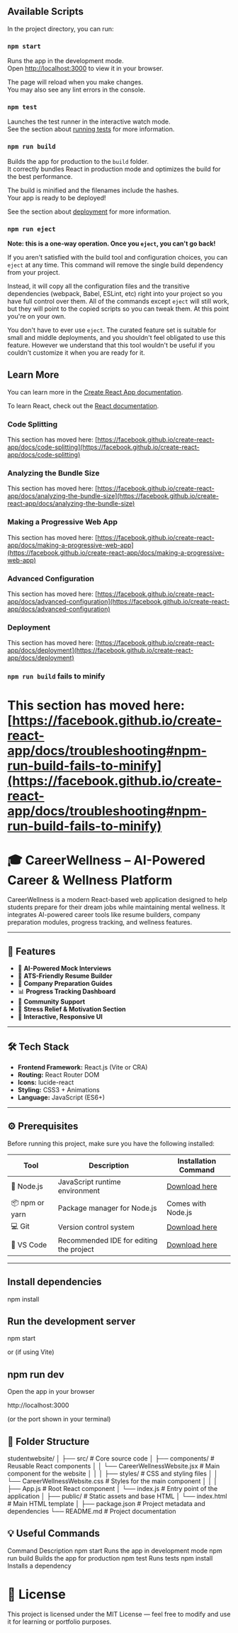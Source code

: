 
## Available Scripts

In the project directory, you can run:

### `npm start`

Runs the app in the development mode.\
Open [http://localhost:3000](http://localhost:3000) to view it in your browser.

The page will reload when you make changes.\
You may also see any lint errors in the console.

### `npm test`

Launches the test runner in the interactive watch mode.\
See the section about [running tests](https://facebook.github.io/create-react-app/docs/running-tests) for more information.

### `npm run build`

Builds the app for production to the `build` folder.\
It correctly bundles React in production mode and optimizes the build for the best performance.

The build is minified and the filenames include the hashes.\
Your app is ready to be deployed!

See the section about [deployment](https://facebook.github.io/create-react-app/docs/deployment) for more information.

### `npm run eject`

**Note: this is a one-way operation. Once you `eject`, you can't go back!**

If you aren't satisfied with the build tool and configuration choices, you can `eject` at any time. This command will remove the single build dependency from your project.

Instead, it will copy all the configuration files and the transitive dependencies (webpack, Babel, ESLint, etc) right into your project so you have full control over them. All of the commands except `eject` will still work, but they will point to the copied scripts so you can tweak them. At this point you're on your own.

You don't have to ever use `eject`. The curated feature set is suitable for small and middle deployments, and you shouldn't feel obligated to use this feature. However we understand that this tool wouldn't be useful if you couldn't customize it when you are ready for it.

## Learn More

You can learn more in the [Create React App documentation](https://facebook.github.io/create-react-app/docs/getting-started).

To learn React, check out the [React documentation](https://reactjs.org/).

### Code Splitting

This section has moved here: [https://facebook.github.io/create-react-app/docs/code-splitting](https://facebook.github.io/create-react-app/docs/code-splitting)

### Analyzing the Bundle Size

This section has moved here: [https://facebook.github.io/create-react-app/docs/analyzing-the-bundle-size](https://facebook.github.io/create-react-app/docs/analyzing-the-bundle-size)

### Making a Progressive Web App

This section has moved here: [https://facebook.github.io/create-react-app/docs/making-a-progressive-web-app](https://facebook.github.io/create-react-app/docs/making-a-progressive-web-app)

### Advanced Configuration

This section has moved here: [https://facebook.github.io/create-react-app/docs/advanced-configuration](https://facebook.github.io/create-react-app/docs/advanced-configuration)

### Deployment

This section has moved here: [https://facebook.github.io/create-react-app/docs/deployment](https://facebook.github.io/create-react-app/docs/deployment)

### `npm run build` fails to minify

This section has moved here: [https://facebook.github.io/create-react-app/docs/troubleshooting#npm-run-build-fails-to-minify](https://facebook.github.io/create-react-app/docs/troubleshooting#npm-run-build-fails-to-minify)
=======
# 🎓 CareerWellness – AI-Powered Career & Wellness Platform

CareerWellness is a modern React-based web application designed to help students prepare for their dream jobs while maintaining mental wellness. It integrates AI-powered career tools like resume builders, company preparation modules, progress tracking, and wellness features.

---

## 🚀 Features

- 🧠 **AI-Powered Mock Interviews**
- 📄 **ATS-Friendly Resume Builder**
- 🏢 **Company Preparation Guides**
- 📊 **Progress Tracking Dashboard**
- 💬 **Community Support**
- 💖 **Stress Relief & Motivation Section**
- 🎯 **Interactive, Responsive UI**

---

## 🛠️ Tech Stack

- **Frontend Framework:** React.js (Vite or CRA)
- **Routing:** React Router DOM
- **Icons:** lucide-react
- **Styling:** CSS3 + Animations
- **Language:** JavaScript (ES6+)

---

## ⚙️ Prerequisites

Before running this project, make sure you have the following installed:

| Tool | Description | Installation Command |
|------|--------------|----------------------|
| 🧩 Node.js | JavaScript runtime environment | [Download here](https://nodejs.org/) |
| 📦 npm or yarn | Package manager for Node.js | Comes with Node.js |
| 💻 Git | Version control system | [Download here](https://git-scm.com/downloads) |
| 🧠 VS Code | Recommended IDE for editing the project | [Download here](https://code.visualstudio.com/) |

---

## Install dependencies

npm install

## Run the development server

npm start


or (if using Vite)

## npm run dev

Open the app in your browser

http://localhost:3000


(or the port shown in your terminal)

## 📁 Folder Structure
studentwebsite/
│
├── src/ # Core source code
│ ├── components/ # Reusable React components
│ │ └── CareerWellnessWebsite.jsx # Main component for the website
│ │
│ ├── styles/ # CSS and styling files
│ │ └── CareerWellnessWebsite.css # Styles for the main component
│ │
│ ├── App.js # Root React component
│ └── index.js # Entry point of the application
│
├── public/ # Static assets and base HTML
│ └── index.html # Main HTML template
│
├── package.json # Project metadata and dependencies
└── README.md # Project documentation

## 💡 Useful Commands
Command	Description
npm start	Runs the app in development mode
npm run build	Builds the app for production
npm test	Runs tests
npm install <package>	Installs a dependency

# 🪪 License
This project is licensed under the MIT License — feel free to modify and use it for learning or portfolio purposes.
